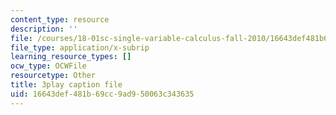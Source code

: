 ```yaml
---
content_type: resource
description: ''
file: /courses/18-01sc-single-variable-calculus-fall-2010/16643def481b69cc9ad950063c343635_BGE3wb7H2PA.srt
file_type: application/x-subrip
learning_resource_types: []
ocw_type: OCWFile
resourcetype: Other
title: 3play caption file
uid: 16643def-481b-69cc-9ad9-50063c343635
---
```


